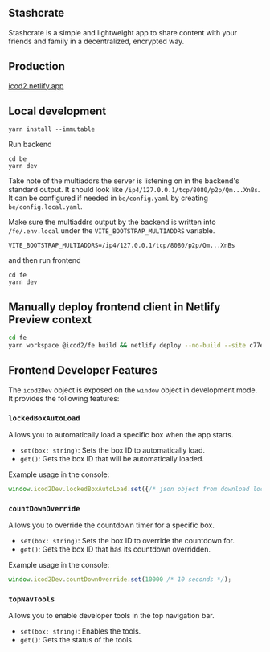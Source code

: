 ## Stashcrate

Stashcrate is a simple and lightweight app to share content with your friends and family in a decentralized, encrypted way.

## Production

[icod2.netlify.app](https://icod2.netlify.app)

## Local development

```
yarn install --immutable
```

Run backend
```
cd be
yarn dev
```

Take note of the multiaddrs the server is listening on in the backend's standard output. It should look like `/ip4/127.0.0.1/tcp/8080/p2p/Qm...XnBs`. It can be configured if needed in `be/config.yaml` by creating `be/config.local.yaml`.

Make sure the multiaddrs output by the backend is written into `/fe/.env.local` under the `VITE_BOOTSTRAP_MULTIADDRS` variable.

```
VITE_BOOTSTRAP_MULTIADDRS=/ip4/127.0.0.1/tcp/8080/p2p/Qm...XnBs
```

and then run frontend

```
cd fe
yarn dev
```

## Manually deploy frontend client in Netlify Preview context

```bash
cd fe
yarn workspace @icod2/fe build && netlify deploy --no-build --site c77e7e89-f17e-4593-9579-47bc6b863b8d
```

## Frontend Developer Features

The `icod2Dev` object is exposed on the `window` object in development mode. It provides the following features:

### `lockedBoxAutoLoad`

Allows you to automatically load a specific box when the app starts.

*   `set(box: string)`: Sets the box ID to automatically load.
*   `get()`: Gets the box ID that will be automatically loaded.

Example usage in the console:

```javascript
window.icod2Dev.lockedBoxAutoLoad.set({/* json object from download locked box file */});
```

### `countDownOverride`

Allows you to override the countdown timer for a specific box.

*   `set(box: string)`: Sets the box ID to override the countdown for.
*   `get()`: Gets the box ID that has its countdown overridden.

Example usage in the console:

```javascript
window.icod2Dev.countDownOverride.set(10000 /* 10 seconds */);
```

### `topNavTools`

Allows you to enable developer tools in the top navigation bar.

*   `set(box: string)`: Enables the tools.
*   `get()`: Gets the status of the tools.
